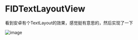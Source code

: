 # FIDTextLayoutView
看到安卓有个TextLayout的效果，感觉挺有意思的，然后实现了一下


![image](https://github.com/Fidetro/FIDTextLayoutView/blob/master/Image/example.gif)

